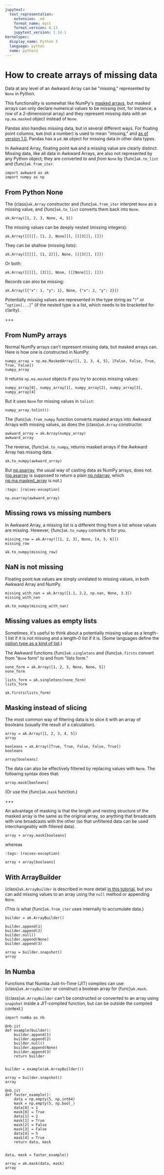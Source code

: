 ```yaml
---
jupytext:
  text_representation:
    extension: .md
    format_name: myst
    format_version: 0.13
    jupytext_version: 1.14.1
kernelspec:
  display_name: Python 3
  language: python
  name: python3
---
```


How to create arrays of missing data
====================================

Data at any level of an Awkward Array can be "missing," represented by `None` in Python.

This functionality is somewhat like NumPy's [masked arrays](https://numpy.org/doc/stable/reference/maskedarray.html), but masked arrays can only declare numerical values to be missing (not, for instance, a row of a 2-dimensional array) and they represent missing data with an `np.ma.masked` object instead of `None`.

Pandas also handles missing data, but in several different ways. For floating point columns, `NaN` (not a number) is used to mean "missing," and [as of version 1.0](https://pandas.pydata.org/pandas-docs/stable/user_guide/missing_data.html#missing-data-na), Pandas has a `pd.NA` object for missing data in other data types.

In Awkward Array, floating point `NaN` and a missing value are clearly distinct. Missing data, like all data in Awkward Arrays, are also not represented by any Python object; they are converted _to_ and _from_ `None` by {func}`ak.to_list` and {func}`ak.from_iter`.

```{code-cell} ipython3
import awkward as ak
import numpy as np
```

From Python None
----------------

The {class}`ak.Array` constructor and {func}`ak.from_iter` interpret `None` as a missing value, and {func}`ak.to_list` converts them back into `None`.

```{code-cell} ipython3
ak.Array([1, 2, 3, None, 4, 5])
```

The missing values can be deeply nested (missing integers):

```{code-cell} ipython3
ak.Array([[[[], [1, 2, None]]], [[[3]]], []])
```

They can be shallow (missing lists):

```{code-cell} ipython3
ak.Array([[[[], [1, 2]]], None, [[[3]]], []])
```

Or both:

```{code-cell} ipython3
ak.Array([[[[], [3]]], None, [[[None]]], []])
```

Records can also be missing:

```{code-cell} ipython3
ak.Array([{"x": 1, "y": 1}, None, {"x": 2, "y": 2}])
```

Potentially missing values are represented in the type string as "`?`" or "`option[...]`" (if the nested type is a list, which needs to be bracketed for clarity).

+++

From NumPy arrays
-----------------

Normal NumPy arrays can't represent missing data, but masked arrays can. Here is how one is constructed in NumPy:

```{code-cell} ipython3
numpy_array = np.ma.MaskedArray([1, 2, 3, 4, 5], [False, False, True, True, False])
numpy_array
```

It returns `np.ma.masked` objects if you try to access missing values:

```{code-cell} ipython3
numpy_array[0], numpy_array[1], numpy_array[2], numpy_array[3], numpy_array[4]
```

But it uses `None` for missing values in `tolist`:

```{code-cell} ipython3
numpy_array.tolist()
```

The {func}`ak.from_numpy` function converts masked arrays into Awkward Arrays with missing values, as does the {class}`ak.Array` constructor.

```{code-cell} ipython3
awkward_array = ak.Array(numpy_array)
awkward_array
```

The reverse, {func}`ak.to_numpy`, returns masked arrays if the Awkward Array has missing data.

```{code-cell} ipython3
ak.to_numpy(awkward_array)
```

But [np.asarray](https://numpy.org/doc/stable/reference/generated/numpy.asarray.html), the usual way of casting data as NumPy arrays, does not. ([np.asarray](https://numpy.org/doc/stable/reference/generated/numpy.asarray.html) is supposed to return a plain [np.ndarray](https://numpy.org/doc/stable/reference/generated/numpy.ndarray.html), which [np.ma.masked_array](https://numpy.org/doc/stable/reference/generated/numpy.ma.masked_array.html) is not.)

```{code-cell} ipython3
:tags: [raises-exception]

np.asarray(awkward_array)
```

Missing rows vs missing numbers
-------------------------------

In Awkward Array, a missing list is a different thing from a list whose values are missing. However, {func}`ak.to_numpy` converts it for you.

```{code-cell} ipython3
missing_row = ak.Array([[1, 2, 3], None, [4, 5, 6]])
missing_row
```

```{code-cell} ipython3
ak.to_numpy(missing_row)
```

NaN is not missing
------------------

Floating point `NaN` values are simply unrelated to missing values, in both Awkward Array and NumPy.

```{code-cell} ipython3
missing_with_nan = ak.Array([1.1, 2.2, np.nan, None, 3.3])
missing_with_nan
```

```{code-cell} ipython3
ak.to_numpy(missing_with_nan)
```

Missing values as empty lists
-----------------------------

Sometimes, it's useful to think about a potentially missing value as a length-1 list if it is not missing and a length-0 list if it is. (Some languages define the [option type as a kind of list](https://www.scala-lang.org/api/2.13.3/scala/Option.html).)

The Awkward functions {func}`ak.singletons` and {func}`ak.firsts` convert from "`None` form" to and from "lists form."

```{code-cell} ipython3
none_form = ak.Array([1, 2, 3, None, None, 5])
none_form
```

```{code-cell} ipython3
lists_form = ak.singletons(none_form)
lists_form
```

```{code-cell} ipython3
ak.firsts(lists_form)
```

Masking instead of slicing
--------------------------

The most common way of filtering data is to slice it with an array of booleans (usually the result of a calculation).

```{code-cell} ipython3
array = ak.Array([1, 2, 3, 4, 5])
array
```

```{code-cell} ipython3
booleans = ak.Array([True, True, False, False, True])
booleans
```

```{code-cell} ipython3
array[booleans]
```

The data can also be effectively filtered by replacing values with `None`. The following syntax does that:

```{code-cell} ipython3
array.mask[booleans]
```

(Or use the {func}`ak.mask` function.)

+++

An advantage of masking is that the length and nesting structure of the masked array is the same as the original array, so anything that broadcasts with one broadcasts with the other (so that unfiltered data can be used interchangeably with filtered data).

```{code-cell} ipython3
array + array.mask[booleans]
```

whereas

```{code-cell} ipython3
:tags: [raises-exception]

array + array[booleans]
```

With ArrayBuilder
-----------------

{class}`ak.ArrayBuilder` is described in more detail [in this tutorial](how-to-create-arraybuilder), but you can add missing values to an array using the `null` method or appending `None`.

(This is what {func}`ak.from_iter` uses internally to accumulate data.)

```{code-cell} ipython3
builder = ak.ArrayBuilder()

builder.append(1)
builder.append(2)
builder.null()
builder.append(None)
builder.append(3)

array = builder.snapshot()
array
```

In Numba
--------

Functions that Numba Just-In-Time (JIT) compiles can use {class}`ak.ArrayBuilder` or construct a boolean array for {func}`ak.mask`.

({class}`ak.ArrayBuilder` can't be constructed or converted to an array using `snapshot` inside a JIT-compiled function, but can be outside the compiled context.)

```{code-cell} ipython3
import numba as nb
```

```{code-cell} ipython3
@nb.jit
def example(builder):
    builder.append(1)
    builder.append(2)
    builder.null()
    builder.append(None)
    builder.append(3)
    return builder


builder = example(ak.ArrayBuilder())

array = builder.snapshot()
array
```

```{code-cell} ipython3
@nb.jit
def faster_example():
    data = np.empty(5, np.int64)
    mask = np.empty(5, np.bool_)
    data[0] = 1
    mask[0] = True
    data[1] = 2
    mask[1] = True
    mask[2] = False
    mask[3] = False
    data[4] = 5
    mask[4] = True
    return data, mask


data, mask = faster_example()

array = ak.mask(data, mask)
array
```
